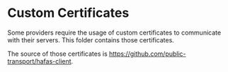 # Custom Certificates

Some providers require the usage of custom certificates to communicate with their servers.
This folder contains those certificates.

The source of those certificates is <https://github.com/public-transport/hafas-client>.
